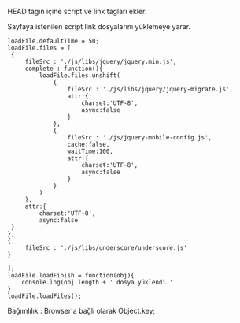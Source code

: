 ﻿HEAD tagın içine script ve link tagları ekler.


 Sayfaya istenilen script link dosyalarını yüklemeye yarar.

	
 	loadFile.defaultTime = 50;
	loadFile.files = [
	 {
		 fileSrc : './js/libs/jquery/jquery.min.js',
		 complete : function(){
			 loadFile.files.unshift(
				 {
					 fileSrc : './js/libs/jquery/jquery-migrate.js',
					 attr:{
						 charset:'UTF-8',
						 async:false
					 }
				 },
				 {
					 fileSrc : './js/jquery-mobile-config.js',
					 cache:false,
					 waitTime:100,
					 attr:{
						 charset:'UTF-8',
						 async:false
					 }
				 }
			 )
		 },
		 attr:{
			 charset:'UTF-8',
			 async:false
	 }
	},
	{
		 fileSrc : './js/libs/underscore/underscore.js'
	}

	];	
 	loadFile.loadFinish = function(obj){
 		console.log(obj.length + ' dosya yüklendi.'
 	}
 	loadFile.loadFiles();

 Bağımlılık : Browser'a bağlı olarak Object.key;